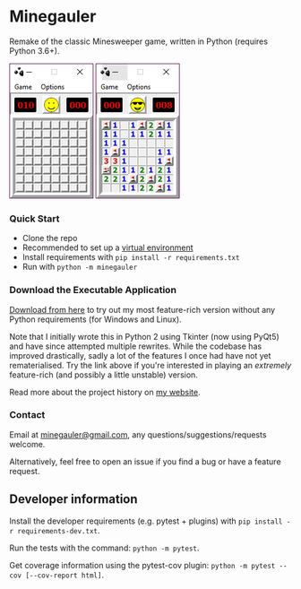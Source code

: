 # Minegauler

Remake of the classic Minesweeper game, written in Python (requires Python 3.6+).


![img1](img/screenshots/beginner_start.png)
![img2](img/screenshots/beginner_win.png)


### Quick Start

 - Clone the repo
 - Recommended to set up a [virtual environment](https://docs.python.org/3/tutorial/venv.html)
 - Install requirements with `pip install -r requirements.txt`
 - Run with `python -m minegauler`


### Download the Executable Application

[Download from here](https://raw.githubusercontent.com/LewisGaul/minegauler/master/releases/MineGauler1.2.2.zip) to try out my most feature-rich version without any Python requirements (for Windows and Linux).

Note that I initially wrote this in Python 2 using Tkinter (now using PyQt5) and have since attempted multiple rewrites. While the codebase has improved drastically, sadly a lot of the features I once had have not yet rematerialised. Try the link above if you're interested in playing an *extremely* feature-rich (and possibly a little unstable) version.

Read more about the project history on [my website](https://www.lewisgaul.co.uk/minegauler.html).


### Contact

Email at minegauler@gmail.com, any questions/suggestions/requests welcome.

Alternatively, feel free to open an issue if you find a bug or have a feature request.


## Developer information

Install the developer requirements (e.g. pytest + plugins) with `pip install -r requirements-dev.txt`.

Run the tests with the command: `python -m pytest`.

Get coverage information using the pytest-cov plugin: `python -m pytest --cov [--cov-report html]`.
